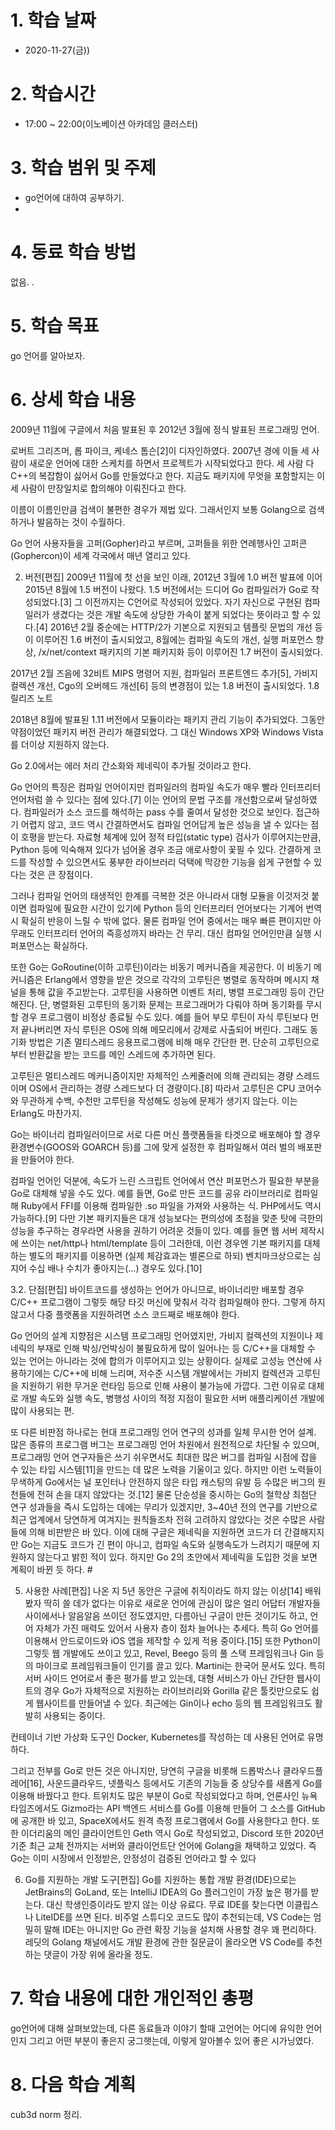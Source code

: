 # 1. 학습 날짜

* 2020-11-27(금))

# 2. 학습시간

* 17:00 ~ 22:00(이노베이션 아카데임 클러스터)

# 3. 학습 범위 및 주제

* go언어에 대하여 공부하기. 
* 

 # 4. 동료 학습 방법

없음.  .

# 5. 학습 목표

go 언어를 알아보자. 

# 6. 상세 학습 내용

2009년 11월에 구글에서 처음 발표된 후 2012년 3월에 정식 발표된 프로그래밍 언어.

로버트 그리즈머, 롭 파이크, 케네스 톰슨[2]이 디자인하였다. 2007년 경에 이들 세 사람이 새로운 언어에 대한 스케치를 하면서 프로젝트가 시작되었다고 한다. 세 사람 다 C++의 복잡함이 싫어서 Go를 만들었다고 한다. 지금도 패키지에 무엇을 포함할지는 이 세 사람이 만장일치로 합의해야 이뤄진다고 한다.

이름이 이름인만큼 검색이 불편한 경우가 제법 있다. 그래서인지 보통 Golang으로 검색하거나 발음하는 것이 수월하다.

Go 언어 사용자들을 고퍼(Gopher)라고 부르며, 고퍼들을 위한 연례행사인 고퍼콘(Gophercon)이 세계 각국에서 매년 열리고 있다.


2. 버전[편집]
2009년 11월에 첫 선을 보인 이래, 2012년 3월에 1.0 버전 발표에 이어 2015년 8월에 1.5 버전이 나왔다. 1.5 버전에서는 드디어 Go 컴파일러가 Go로 작성되었다.[3] 그 이전까지는 C언어로 작성되어 있었다. 자기 자신으로 구현된 컴파일러가 생겼다는 것은 개발 속도에 상당한 가속이 붙게 되었다는 뜻이라고 할 수 있다.[4] 2016년 2월 중순에는 HTTP/2가 기본으로 지원되고 템플릿 문법의 개선 등이 이루어진 1.6 버전이 출시되었고, 8월에는 컴파일 속도의 개선, 실행 퍼포먼스 향상, /x/net/context 패키지의 기본 패키지화 등이 이루어진 1.7 버전이 출시되었다.

2017년 2월 즈음에 32비트 MIPS 명령어 지원, 컴파일러 프론트엔드 추가[5], 가비지 컬렉션 개선, Cgo의 오버헤드 개선[6] 등의 변경점이 있는 1.8 버전이 출시되었다. 1.8 릴리즈 노트

2018년 8월에 발표된 1.11 버전에서 모듈이라는 패키지 관리 기능이 추가되었다. 그동안 약점이었던 패키지 버전 관리가 해결되었다. 그 대신 Windows XP와 Windows Vista를 더이상 지원하지 않는다.

Go 2.0에서는 에러 처리 간소화와 제네릭이 추가될 것이라고 한다.

Go 언어의 특징은 컴파일 언어이지만 컴파일러의 컴파일 속도가 매우 빨라 인터프리터 언어처럼 쓸 수 있다는 점에 있다.[7] 이는 언어의 문법 구조를 개선함으로써 달성하였다. 컴파일러가 소스 코드를 해석하는 pass 수를 줄여서 달성한 것으로 보인다. 접근하기 어렵지 않고, 코드 역시 간결하면서도 컴파일 언어답게 높은 성능을 낼 수 있다는 점이 호평을 받는다. 자료형 체계에 있어 정적 타입(static type) 검사가 이루어지는만큼, Python 등에 익숙해져 있다가 넘어올 경우 조금 애로사항이 꽃필 수 있다. 간결하게 코드를 작성할 수 있으면서도 풍부한 라이브러리 덕택에 막강한 기능을 쉽게 구현할 수 있다는 것은 큰 장점이다.

그러나 컴파일 언어의 태생적인 한계를 극복한 것은 아니라서 대형 모듈을 이것저것 붙이면 컴파일에 필요한 시간이 있기에 Python 등의 인터프리터 언어보다는 기계어 번역 시 확실히 반응이 느릴 수 밖에 없다. 물론 컴파일 언어 중에서는 매우 빠른 편이지만 아무래도 인터프리터 언어의 즉흥성까지 바라는 건 무리. 대신 컴파일 언어인만큼 실행 시 퍼포먼스는 확실하다.

또한 Go는 GoRoutine(이하 고루틴)이라는 비동기 메커니즘을 제공한다. 이 비동기 메커니즘은 Erlang에서 영향을 받은 것으로 각각의 고루틴은 병렬로 동작하며 메시지 채널을 통해 값을 주고받는다. 고루틴을 사용하면 이벤트 처리, 병렬 프로그래밍 등이 간단해진다. 단, 병렬화된 고루틴의 동기화 문제는 프로그래머가 다뤄야 하며 동기화를 무시할 경우 프로그램이 비정상 종료될 수도 있다. 예를 들어 부모 루틴이 자식 루틴보다 먼저 끝나버리면 자식 루틴은 OS에 의해 메모리에서 강제로 사출되어 버린다. 그래도 동기화 방법은 기존 멀티스레드 응용프로그램에 비해 매우 간단한 편. 단순히 고루틴으로부터 반환값을 받는 코드를 메인 스레드에 추가하면 된다.

고루틴은 멀티스레드 메커니즘이지만 자체적인 스케줄러에 의해 관리되는 경량 스레드이며 OS에서 관리하는 경량 스레드보다 더 경량이다.[8] 따라서 고루틴은 CPU 코어수와 무관하게 수백, 수천만 고루틴을 작성해도 성능에 문제가 생기지 않는다. 이는 Erlang도 마찬가지.

Go는 바이너리 컴파일러이므로 서로 다른 머신 플랫폼들을 타겟으로 배포해야 할 경우 환경변수(GOOS와 GOARCH 등)를 그에 맞게 설정한 후 컴파일해서 여러 벌의 배포판을 만들어야 한다.


컴파일 언어인 덕분에, 속도가 느린 스크립트 언어에서 연산 퍼포먼스가 필요한 부분을 Go로 대체해 넣을 수도 있다. 예를 들면, Go로 만든 코드를 공유 라이브러리로 컴파일해 Ruby에서 FFI를 이용해 컴파일한 .so 파일을 가져와 사용하는 식. PHP에서도 역시 가능하다.[9] 다만 기본 패키지들은 대개 성능보다는 편의성에 초점을 맞춘 탓에 극한의 성능을 추구하는 경우라면 사용을 권하기 어려운 것들이 있다. 예를 들면 웹 서버 제작시에 쓰이는 net/http나 html/template 등이 그러한데, 이런 경우엔 기본 패키지를 대체하는 별도의 패키지를 이용하면 (실제 체감효과는 별론으로 하되) 벤치마크상으로는 심지어 수십 배나 수치가 좋아지는(...) 경우도 있다.[10]

3.2. 단점[편집]
바이트코드를 생성하는 언어가 아니므로, 바이너리만 배포할 경우 C/C++ 프로그램이 그렇듯 해당 타깃 머신에 맞춰서 각각 컴파일해야 한다. 그렇게 하지 않고서 다중 플랫폼을 지원하려면 소스 코드째로 배포해야 한다.

Go 언어의 설계 지향점은 시스템 프로그래밍 언어였지만, 가비지 컬렉션의 지원이나 제네릭의 부재로 인해 박싱/언박싱이 불필요하게 많이 일어나는 등 C/C++을 대체할 수 있는 언어는 아니라는 것에 합의가 이루어지고 있는 상황이다. 실제로 고성능 연산에 사용하기에는 C/C++에 비해 느리며, 저수준 시스템 개발에서는 가비지 컬렉션과 고루틴을 지원하기 위한 무거운 런타임 등으로 인해 사용이 불가능에 가깝다. 그런 이유로 대체로 개발 속도와 실행 속도, 병행성 사이의 적정 지점이 필요한 서버 애플리케이션 개발에 많이 사용되는 편.

또 다른 비판점 하나로는 현대 프로그래밍 언어 연구의 성과를 일체 무시한 언어 설계. 많은 종류의 프로그램 버그는 프로그래밍 언어 차원에서 원천적으로 차단될 수 있으며, 프로그래밍 언어 연구자들은 쓰기 쉬우면서도 최대한 많은 버그를 컴파일 시점에 잡을 수 있는 타입 시스템[11]을 만드는 데 많은 노력을 기울이고 있다. 하지만 이런 노력들이 무색하게 Go에서는 널 포인터나 안전하지 않은 타입 캐스팅의 유발 등 수많은 버그의 원천들에 전혀 손을 대지 않았다는 것.[12] 물론 단순성을 중시하는 Go의 철학상 최첨단 연구 성과들을 즉시 도입하는 데에는 무리가 있겠지만, 3~40년 전의 연구를 기반으로 최근 업계에서 당연하게 여겨지는 원칙들조차 전혀 고려하지 않았다는 것은 수많은 사람들에 의해 비판받은 바 있다. 이에 대해 구글은 제네릭을 지원하면 코드가 더 간결해지지만 Go는 지금도 코드가 긴 편이 아니고, 컴파일 속도와 실행속도가 느려지기 때문에 지원하지 않는다고 밝힌 적이 있다. 하지만 Go 2의 초안에서 제네릭을 도입한 것을 보면 계획이 바뀐 듯 하다. #


5. 사용한 사례[편집]
나온 지 5년 동안은 구글에 취직이라도 하지 않는 이상[14] 배워봤자 딱히 쓸 데가 없다는 이유로 새로운 언어에 관심이 많은 얼리 어답터 개발자들 사이에서나 알음알음 쓰이던 정도였지만, 다름아닌 구글이 만든 것이기도 하고, 언어 자체가 가진 매력도 있어서 사용자 층이 점차 늘어나는 추세다. 특히 Go 언어를 이용해서 안드로이드와 iOS 앱을 제작할 수 있게 적용 중이다.[15] 또한 Python이 그렇듯 웹 개발에도 쓰이고 있고, Revel, Beego 등의 풀 스택 프레임워크나 Gin 등의 마이크로 프레임워크들이 인기를 끌고 있다. Martini는 한국어 문서도 있다. 특히 서버 사이드 언어로서 좋은 평가를 받고 있는데, 대형 서비스가 아닌 간단한 웹사이트의 경우 Go가 자체적으로 지원하는 라이브러리와 Gorilla 같은 툴킷만으로도 쉽게 웹사이트를 만들어낼 수 있다. 최근에는 Gin이나 echo 등의 웹 프레임워크도 활발히 사용되는 중이다.

컨테이너 기반 가상화 도구인 Docker, Kubernetes를 작성하는 데 사용된 언어로 유명하다.

그리고 전부를 Go로 만든 것은 아니지만, 당연히 구글을 비롯해 드롭박스나 클라우드플레어[16], 사운드클라우드, 넷플릭스 등에서도 기존의 기능들 중 상당수를 새롭게 Go를 이용해 바꿨다고 한다. 트위치도 많은 부분이 Go로 작성되었다고 하며, 언론사인 뉴욕 타임즈에서도 Gizmo라는 API 백엔드 서비스를 Go를 이용해 만들어 그 소스를 GitHub에 공개한 바 있고, SpaceX에서도 원격 측정 프로그램에서 Go를 사용한다고 한다. 또한 이더리움의 메인 클라이언트인 Geth 역시 Go로 작성되었고, Discord 또한 2020년 기준 최근 교체 전까지는 서버와 클라이언트단 언어에 Golang을 채택하고 있었다. 즉 Go는 이미 시장에서 인정받은, 안정성이 검증된 언어라고 할 수 있다

6. Go를 지원하는 개발 도구[편집]
Go를 지원하는 통합 개발 환경(IDE)으로는 JetBrains의 GoLand, 또는 IntelliJ IDEA의 Go 플러그인이 가장 높은 평가를 받는다. 대신 학생인증이라도 받지 않는 이상 유료다. 무료 IDE를 찾는다면 이클립스나 LiteIDE를 쓰면 된다. 비주얼 스튜디오 코드도 많이 추천되는데, VS Code는 엄밀히 말해 IDE는 아니지만 Go 관련 확장 기능을 설치해 사용할 경우 꽤 편리하다. 레딧의 Golang 채널에서도 개발 환경에 관한 질문글이 올라오면 VS Code를 추천하는 댓글이 가장 위에 올라올 정도.



# 7. 학습 내용에 대한 개인적인 총평

go언어에 대해 살펴보았는데, 다른 동료들과 이야기 할때 고언어는 어디에 유익한 언어인지 그리고 어떤 부분이 좋은지 궁그햇는데, 이렇게 알아볼수 있어 좋은 시가닝였다. 

# 8. 다음 학습 계획

cub3d norm 정리. 
 